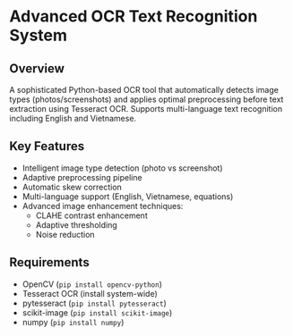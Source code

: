 # Advanced OCR Text Recognition System

## Overview
A sophisticated Python-based OCR tool that automatically detects image types (photos/screenshots) and applies optimal preprocessing before text extraction using Tesseract OCR. Supports multi-language text recognition including English and Vietnamese.

## Key Features
- Intelligent image type detection (photo vs screenshot)
- Adaptive preprocessing pipeline
- Automatic skew correction
- Multi-language support (English, Vietnamese, equations)
- Advanced image enhancement techniques:
  - CLAHE contrast enhancement
  - Adaptive thresholding
  - Noise reduction

## Requirements
- OpenCV (`pip install opencv-python`)
- Tesseract OCR (install system-wide)
- pytesseract (`pip install pytesseract`)
- scikit-image (`pip install scikit-image`)
- numpy (`pip install numpy`)
